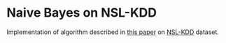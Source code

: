 # Naive Bayes on NSL-KDD

Implementation of algorithm described in [this paper](http://www.sciencedirect.com/science/article/pii/S2212017312002964) on [NSL-KDD](https://github.com/defcom17/NSL_KDD) dataset.
